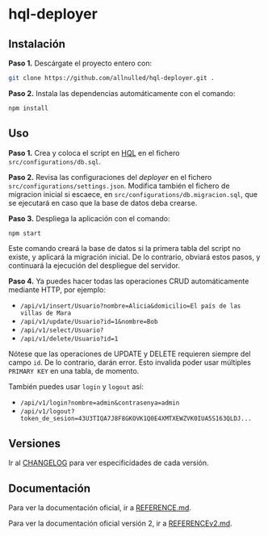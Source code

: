 # hql-deployer

## Instalación

**Paso 1.** Descárgate el proyecto entero con:

```sh
git clone https://github.com/allnulled/hql-deployer.git .
```

**Paso 2.** Instala las dependencias automáticamente con el comando:

```sh
npm install
```


## Uso 

**Paso 1.** Crea y coloca el script en [HQL](https://github.com/allnulled/h-query-language) en el fichero `src/configurations/db.sql`.

**Paso 2.** Revisa las configuraciones del *deployer* en el fichero `src/configurations/settings.json`. Modifica también el fichero de migracion inicial si escaece, en `src/configurations/db.migracion.sql`, que se ejecutará en caso que la base de datos deba crearse.

**Paso 3.** Despliega la aplicación con el comando:

```sh
npm start
```

Este comando creará la base de datos si la primera tabla del script no existe, y aplicará la migración inicial. De lo contrario, obviará estos pasos, y continuará la ejecución del despliegue del servidor.

**Paso 4.** Ya puedes hacer todas las operaciones CRUD automáticamente mediante HTTP, por ejemplo:

  - `/api/v1/insert/Usuario?nombre=Alicia&domicilio=El país de las villas de Mara`
  - `/api/v1/update/Usuario?id=1&nombre=Bob`
  - `/api/v1/select/Usuario?`
  - `/api/v1/delete/Usuario?id=1`

Nótese que las operaciones de UPDATE y DELETE requieren siempre del campo `id`. De lo contrario, darán error. Esto invalida poder usar múltiples `PRIMARY KEY` en una tabla, de momento.

También puedes usar `login` y `logout` así:

  - `/api/v1/login?nombre=admin&contrasenya=admin`
  - `/api/v1/logout?token_de_sesion=43U3TIQA7J8F8GKOVK1Q0E4XMTXEWZVK0IUA5S163QLDJ...`

## Versiones

Ir al [CHANGELOG](./CHANGELOG.md) para ver especificidades de cada versión.

## Documentación

Para ver la documentación oficial, ir a [REFERENCE.md](./REFERENCE.md).

Para ver la documentación oficial versión 2, ir a [REFERENCEv2.md](./REFERENCEv2.md).



